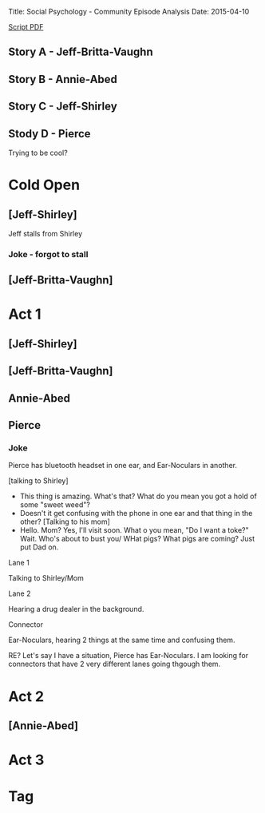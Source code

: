 Title: Social Psychology - Community Episode Analysis
Date: 2015-04-10

[Script PDF](#link)

## Story A - Jeff-Britta-Vaughn

## Story B - Annie-Abed

## Story C - Jeff-Shirley

## Stody D - Pierce

Trying to be cool?

# Cold Open

## [Jeff-Shirley]

Jeff stalls from Shirley

### Joke - forgot to stall

## [Jeff-Britta-Vaughn]

# Act 1

## [Jeff-Shirley]

## [Jeff-Britta-Vaughn]

## Annie-Abed

## Pierce

### Joke

Pierce has bluetooth headset in one ear, and Ear-Noculars in another.

[talking to Shirley]
- This thing is amazing. What's that? What do you mean you got a hold of some "sweet weed"?
- Doesn't it get confusing with the phone in one ear and that thing in the other?
[Talking to his mom]
- Hello. Mom? Yes, I'll visit soon. What o you mean, "Do I want a toke?" Wait. Who's about to bust you/ WHat pigs? What pigs are coming? Just put Dad on.

Lane 1

Talking to Shirley/Mom

Lane 2

Hearing a drug dealer in the background.

Connector

Ear-Noculars, hearing 2 things at the same time and confusing them.

RE?
Let's say I have a situation, Pierce has Ear-Noculars.
I am looking for connectors that have 2 very different lanes going thgough them.

# Act 2

## [Annie-Abed]

# Act 3
# Tag
